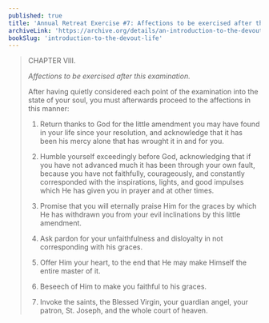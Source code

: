 ```yaml
---
published: true
title: 'Annual Retreat Exercise #7: Affections to be exercised after this examination'
archiveLink: 'https://archive.org/details/an-introduction-to-the-devout-life/page/273?view=theater'
bookSlug: 'introduction-to-the-devout-life'
---
```


> CHAPTER VIII.
>
> *Affections to be exercised after this examination.*
>
> After having quietly considered each point of the examination into the state of your soul, you must afterwards proceed to the affections in this manner:
>
> 1. Return thanks to God for the little amendment you may have found in your life since your resolution, and acknowledge that it has been his mercy alone that has wrought it in and for you.
>
> 2. Humble yourself exceedingly before God, acknowledging that if you have not advanced much it has been through your own fault, because you have not faithfully, courageously, and constantly corresponded with the inspirations, lights, and good impulses which He has given you in prayer and at other times.
>
> 3. Promise that you will eternally praise Him for the graces by which He has withdrawn you from your evil inclinations by this little amendment.
>
> 4. Ask pardon for your unfaithfulness and disloyalty in not corresponding with his graces.
>
> 5. Offer Him your heart, to the end that He may make Himself the entire master of it.
>
> 6. Beseech of Him to make you faithful to his graces.
>
> 7. Invoke the saints, the Blessed Virgin, your guardian angel, your patron, St. Joseph, and the whole court of heaven.